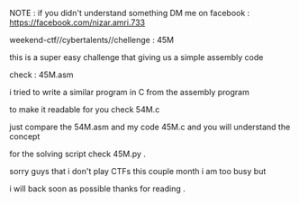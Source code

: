 NOTE : if you didn't understand something DM me on facebook : https://facebook.com/nizar.amri.733



weekend-ctf//cybertalents//chellenge : 45M

this is a super easy challenge that giving us a simple assembly code 

check : 45M.asm

i tried to write a similar program in C from the assembly program

to make it readable for you check 54M.c

just compare the 54M.asm and my code 45M.c and you will understand the concept

for the solving script check 45M.py 
.

sorry guys that i don't play CTFs this couple month i am too busy but 

i will back soon as possible thanks for reading .
